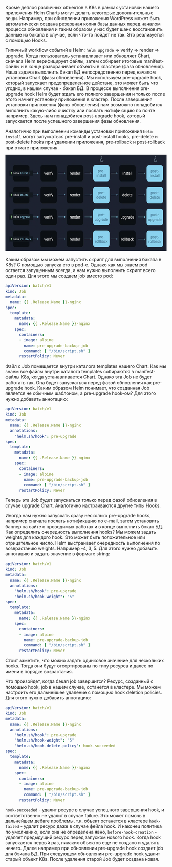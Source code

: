 Кроме деплоя различных объектов в K8s в рамках установки нашего приложения Helm Charts могут делать некоторые дополнительные вещи. Например, при обновлении приложения WordPress может быть автоматически создана резервная копия базы данных перед началом процесса обновления и таким образом у нас будет шанс восстановить данные из бэкапа в случае, если что-то пойдет не так. Это реализуется с помощью Hooks.

Типичный workflow событий в Helm: `helm upgrade` => verify => render => upgrade. Когда пользователь устанавливает или обновляет Chart, сначала Helm верифицирует файлы, затем собирает итоговые manifest-файлы и в конце разворачивает объекты в кластере (фаза обновления). Наша задача выполнить бэкап БД непосредственно перед началом установки Chart (фазы обновления). Мы используем pre-upgrade hook, который запускает предопределенное действие, это может быть что угодно, в нашем случае - бэкап БД. В процессе выполнения pre-upgrade hook Helm будет ждать его полного завершения и только после этого начнет установку приложения в кластер. После завершения установки приложения (фазы обновления) нам возможно понадобится выполнить какую-либо очистку или послать нотификацию по почте например. Здесь нам понадобится post-upgrade hook, который запускается после успешного завершения фазы обновления.

Аналогично при выполнении команды установки приложения `helm install` могут запускаться pre-install и post-install hooks, pre-delete и post-delete hooks при удалении приложения, pre-rollback и post-rollback при откате приложения.

<img src="flow.png" width="600" height="300"><br>

Каким образом мы можем запустить скрипт для выполнения бэкапа в K8s? С помощью запуска его в pod-е. Однако как мы знаем pod остается запущенным всегда, а нам нужно выполнить скрипт всего один раз. Для этого мы создаем job вместо pod:
```yaml
apiVersion: batch/v1
kind: Job
metadata:
  name: {{ .Release.Name }}-nginx
spec:
  template:
    metadata:
      name: {{ .Release.Name }}-nginx
    spec:
      containers:
      - image: alpine
        name: pre-upgrade-backup-job
        command: [ "/bin/script.sh" ]
      restartPolicy: Never
```

Файл с Job помещается внутри каталога templates нашего Chart. Как мы знаем все файлы внутри каталога templates собираются в manifest-файлы K8s, когда устанавливается Chart. Однако эта Job не будет работать так. Она будет запускаться перед фазой обновления как pre-upgrade hook. Каким образом Helm понимает, что созданная Job является не обычным шаблоном, а pre-upgrade hook-ом? Для этого нужно добавить аннотацию:
```yaml
apiVersion: batch/v1
kind: Job
metadata:
  name: {{ .Release.Name }}-nginx
  annotations:
    "helm.sh/hook": pre-upgrade
spec:
  template:
    metadata:
      name: {{ .Release.Name }}-nginx
    spec:
      containers:
      - image: alpine
        name: pre-upgrade-backup-job
        command: [ "/bin/script.sh" ]
      restartPolicy: Never
```
Теперь эта Job будет запускаться только перед фазой обновления в случае upgrade Chart. Аналогично настраиваются другие типы Hooks.

Иногда нам нужно запускать сразу несколько pre-upgrade hooks, например сначала послать нотификацию по e-mail, затем установить баннер на сайте о проводимых работах и в конце выполнить бэкап БД. Как определить очередность выполнения hooks? Мы можем задать weights для каждого hook. Это может быть положительное или отрицательное число. Helm выстраивает очередность выполнения по возврастанию weights. Например -4, 3, 5. Для этого нужно добавить аннотацию и задать значение в формате string:
```yaml
apiVersion: batch/v1
kind: Job
metadata:
  name: {{ .Release.Name }}-nginx
  annotations:
    "helm.sh/hook": pre-upgrade
    "helm.sh/hook-weight": "5"
spec:
  template:
    metadata:
      name: {{ .Release.Name }}-nginx
    spec:
      containers:
      - image: alpine
        name: pre-upgrade-backup-job
        command: [ "/bin/script.sh" ]
      restartPolicy: Never
```

Стоит заметить, что можно задать одинковое значение для нескольких hooks. Тогда они будут отсортированы по типу ресурса и далее по имени в порядке возрастания.

Что произойдет, когда бэкап job завершится? Ресурс, созданный с помощью hook, job в нашем случае, останется в кластере. Мы можем настроить его дальнейшее удаление с помощью hook deletion policies. Для этого нужно добавить аннотацию:
```yaml
apiVersion: batch/v1
kind: Job
metadata:
  name: {{ .Release.Name }}-nginx
  annotations:
    "helm.sh/hook": pre-upgrade
    "helm.sh/hook-weight": "5"
    "helm.sh/hook-delete-policy": hook-succeeded
spec:
  template:
    metadata:
      name: {{ .Release.Name }}-nginx
    spec:
      containers:
      - image: alpine
        name: pre-upgrade-backup-job
        command: [ "/bin/script.sh" ]
      restartPolicy: Never
```

`hook-succeeded` - удалит ресурс в случае успешного завершения hook, и соответственно не удалит в случае failure. Это может помочь в дальнейшем дебаге проблемы, т.к. объект останется в кластере `hook-failed` - удалит ресурс даже в случае фейла hook. И наконец политика по умолчанию, если она не определена явно, `before-hook-creation` - удаляет предыдущий ресурс перед запуском нового hook. Когда hook запускается первый раз, никаких объектов еще не создано и удалять нечего. Далее например при обновлении pre-upgrade hook создает job для бэкапа БД. При следующем обновлении pre-upgrade hook удалит старый объект K8s. После удаления старой Job будет создана новая.
